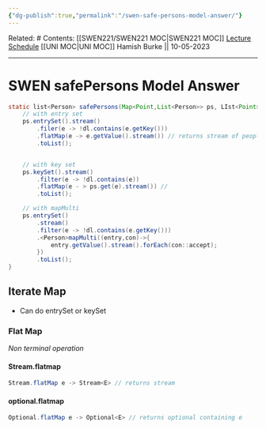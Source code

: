 ```yaml
---
{"dg-publish":true,"permalink":"/swen-safe-persons-model-answer/"}
---
```



Related: #
Contents: [[SWEN221/SWEN221 MOC\|SWEN221 MOC]]
[Lecture Schedule](https://ecs.wgtn.ac.nz/Courses/SWEN221_2023T1/LectureSchedule)
[[UNI MOC\|UNI MOC]]
Hamish Burke || 10-05-2023

***

# SWEN safePersons Model Answer

```java 
static list<Person> safePersons(Map<Point,List<Person>> ps, LIst<Point> dl){
	// with entry set
	ps.entrySet().stream()
		.filer(e -> !dl.contains(e.getKey()))
		.flatMap(e -> e.getValue().stream()) // returns stream of people
		.toList();


	// with key set
	ps.keySet().stream()
		.filter(e -> !dl.contains(e))
		.flatMap(e - > ps.get(e).stream()) // 
		.toList();

	// with mapMulti
	ps.entrySet()
		.stream()
		.filter(e -> !dl.contains(e.getKey()))
		.<Person>mapMulti((entry,con)->{
			entry.getValue().stream().forEach(con::accept);
		})
		.toList();
}
```

## Iterate Map

- Can do entrySet or keySet

### Flat Map

*Non terminal operation*

#### Stream.flatmap

```java
Stream.flatMap e -> Stream<E> // returns stream
```

#### optional.flatmap

```java
Optional.flatMap e -> Optional<E> // returns optional containing e
```